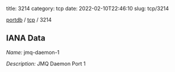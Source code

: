 title: 3214
category: tcp
date: 2022-02-10T22:46:10
slug: tcp/3214

[portdb](/) / [tcp](/category/tcp.html) / 3214


## IANA Data

_Name:_ jmq-daemon-1

_Description:_ JMQ Daemon Port 1

